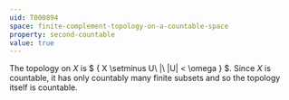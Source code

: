 ```yaml
---
uid: T000894
space: finite-complement-topology-on-a-countable-space
property: second-countable
value: true
---
```

The topology on $X$ is $ \{ X \setminus U\ |\ |U| < \omega \} $. Since $X$ is countable, it has only countably many finite subsets and so the topology itself is countable.

